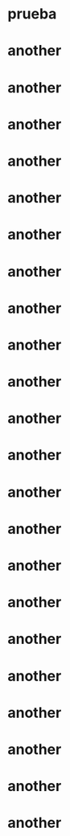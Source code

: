 # prueba
# another
# another
# another
# another
# another
# another
# another
# another
# another
# another
# another
# another
# another
# another
# another
# another
# another
# another
# another
# another
# another
# another